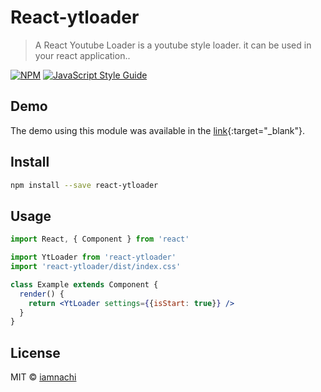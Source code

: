 # React-ytloader

> A React Youtube Loader is a youtube style loader. it can be used in your react application..

[![NPM](https://img.shields.io/npm/v/react-ytloader.svg)](https://www.npmjs.com/package/react-ytloader) [![JavaScript Style Guide](https://img.shields.io/badge/code_style-standard-brightgreen.svg)](https://standardjs.com)

## Demo

The demo using this module was available in the [link](https://iamnachi.github.io/react-ytloader/){:target="_blank"}. 

## Install

```bash
npm install --save react-ytloader
```

## Usage

```jsx
import React, { Component } from 'react'

import YtLoader from 'react-ytloader'
import 'react-ytloader/dist/index.css'

class Example extends Component {
  render() {
    return <YtLoader settings={{isStart: true}} />
  }
}
```

## License

MIT © [iamnachi](https://github.com/iamnachi)
